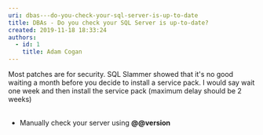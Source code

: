 ```yaml
---
uri: dbas---do-you-check-your-sql-server-is-up-to-date
title: DBAs - Do you check your SQL Server is up-to-date?
created: 2019-11-18 18:33:24
authors:
  - id: 1
    title: Adam Cogan
---
```





<span class='intro'> ​​​Most patches are for security. SQL Slammer showed that it's no good waiting a month before you decide to install a service pack. I would say wait one week and then install the service pack (maximum delay should be 2 weeks)<br><br><ul><li>Manually check your server using&#160;<strong>@@​version</strong><br></li></ul> </span>

<dl class="image"><dt>​<br></dt></dl><p></p>


